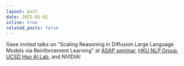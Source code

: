 ```yaml
---
layout: post  
date: 2025-05-01
inline: true  
related_posts: false  
---
```

Gave invited talks on "Scaling Reasoning in Diffusion Large Language Models via Reinforcement Learning" at [ASAP seminar](https://asap-seminar.github.io/), [HKU NLP Group](https://hkunlp.github.io/seminar/), [UCSD Hao AI Lab](https://hao-ai-lab.github.io/), and NVIDIA!
